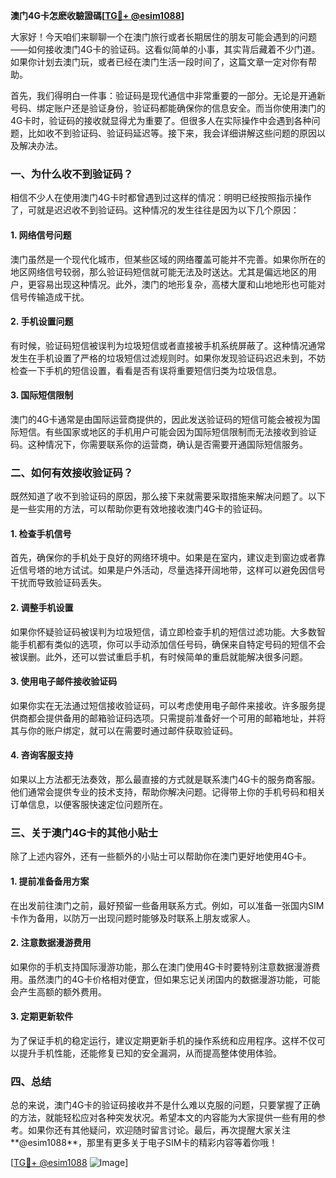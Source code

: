 **澳门4G卡怎麽收驗證碼[[TG💪+ @esim1088](https://t.me/s/esim1088)]**

大家好！今天咱们来聊聊一个在澳门旅行或者长期居住的朋友可能会遇到的问题——如何接收澳门4G卡的验证码。这看似简单的小事，其实背后藏着不少门道。如果你计划去澳门玩，或者已经在澳门生活一段时间了，这篇文章一定对你有帮助。

首先，我们得明白一件事：验证码是现代通信中非常重要的一部分。无论是开通新号码、绑定账户还是验证身份，验证码都能确保你的信息安全。而当你使用澳门的4G卡时，验证码的接收就显得尤为重要了。但很多人在实际操作中会遇到各种问题，比如收不到验证码、验证码延迟等。接下来，我会详细讲解这些问题的原因以及解决办法。

### 一、为什么收不到验证码？

相信不少人在使用澳门4G卡时都曾遇到过这样的情况：明明已经按照指示操作了，可就是迟迟收不到验证码。这种情况的发生往往是因为以下几个原因：

#### 1. 网络信号问题

澳门虽然是一个现代化城市，但某些区域的网络覆盖可能并不完善。如果你所在的地区网络信号较弱，那么验证码短信就可能无法及时送达。尤其是偏远地区的用户，更容易出现这种情况。此外，澳门的地形复杂，高楼大厦和山地地形也可能对信号传输造成干扰。

#### 2. 手机设置问题

有时候，验证码短信被误判为垃圾短信或者直接被手机系统屏蔽了。这种情况通常发生在手机设置了严格的垃圾短信过滤规则时。如果你发现验证码迟迟未到，不妨检查一下手机的短信设置，看看是否有误将重要短信归类为垃圾信息。

#### 3. 国际短信限制

澳门的4G卡通常是由国际运营商提供的，因此发送验证码的短信可能会被视为国际短信。有些国家或地区的手机用户可能会因为国际短信限制而无法接收到验证码。这种情况下，你需要联系你的运营商，确认是否需要开通国际短信服务。

### 二、如何有效接收验证码？

既然知道了收不到验证码的原因，那么接下来就需要采取措施来解决问题了。以下是一些实用的方法，可以帮助你更有效地接收澳门4G卡的验证码。

#### 1. 检查手机信号

首先，确保你的手机处于良好的网络环境中。如果是在室内，建议走到窗边或者靠近信号塔的地方试试。如果是户外活动，尽量选择开阔地带，这样可以避免因信号干扰而导致验证码丢失。

#### 2. 调整手机设置

如果你怀疑验证码被误判为垃圾短信，请立即检查手机的短信过滤功能。大多数智能手机都有类似的选项，你可以手动添加信任号码，确保来自特定号码的短信不会被误删。此外，还可以尝试重启手机，有时候简单的重启就能解决很多问题。

#### 3. 使用电子邮件接收验证码

如果你实在无法通过短信接收验证码，可以考虑使用电子邮件来接收。许多服务提供商都会提供备用的邮箱验证码选项。只需提前准备好一个可用的邮箱地址，并将其与你的账户绑定，就可以在需要时通过邮件获取验证码。

#### 4. 咨询客服支持

如果以上方法都无法奏效，那么最直接的方式就是联系澳门4G卡的服务商客服。他们通常会提供专业的技术支持，帮助你解决问题。记得带上你的手机号码和相关订单信息，以便客服快速定位问题所在。

### 三、关于澳门4G卡的其他小贴士

除了上述内容外，还有一些额外的小贴士可以帮助你在澳门更好地使用4G卡。

#### 1. 提前准备备用方案

在出发前往澳门之前，最好预留一些备用联系方式。例如，可以准备一张国内SIM卡作为备用，以防万一出现问题时能够及时联系上朋友或家人。

#### 2. 注意数据漫游费用

如果你的手机支持国际漫游功能，那么在澳门使用4G卡时要特别注意数据漫游费用。虽然澳门的4G卡价格相对便宜，但如果忘记关闭国内的数据漫游功能，可能会产生高额的额外费用。

#### 3. 定期更新软件

为了保证手机的稳定运行，建议定期更新手机的操作系统和应用程序。这样不仅可以提升手机性能，还能修复已知的安全漏洞，从而提高整体使用体验。

### 四、总结

总的来说，澳门4G卡的验证码接收并不是什么难以克服的问题，只要掌握了正确的方法，就能轻松应对各种突发状况。希望本文的内容能为大家提供一些有用的参考。如果你还有其他疑问，欢迎随时留言讨论。最后，再次提醒大家关注**@esim1088**，那里有更多关于电子SIM卡的精彩内容等着你哦！

[[TG💪+ @esim1088](https://t.me/s/esim1088) ![Image](https://i.postimg.cc/4NQfJmqS/Snipaste-2025-05-13-00-14-12.png)]